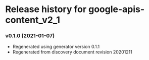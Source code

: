 # Release history for google-apis-content_v2_1

### v0.1.0 (2021-01-07)

* Regenerated using generator version 0.1.1
* Regenerated from discovery document revision 20201211

